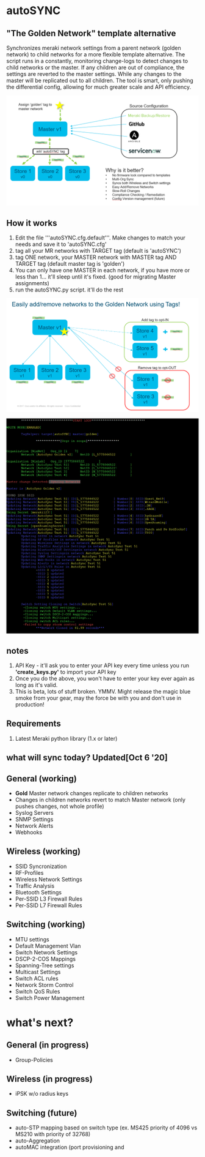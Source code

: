 # autoSYNC
## "The Golden Network" template alternative
Synchronizes meraki network settings from a parent network (golden network) to child networks for a more flexible template alternative. The script runs in a constantly, monitoring change-logs to detect changes to child networks or the master. If any children are out of compliance, the settings are reverted to the master settings. While any changes to the master will be replicated out to all children. The tool is smart, only pushing the differential config, allowing for much greater scale and API efficiency.

![autoSYNC Day1 Getting-Started](Images/day1.png)

## How it works
1. Edit the file '''autoSYNC.cfg.default'''. Make changes to match your needs and save it to 'autoSYNC.cfg'
2. tag all your MR networks with TARGET tag (default is 'autoSYNC')
3. tag ONE network, your MASTER network with MASTER tag AND TARGET tag (default master tag is 'golden')
4. You can only have one MASTER in each network, if you have more or less than 1... it'll sleep until it's fixed. (good for migrating Master assignments)
4. run the autoSYNC.py script. it'll do the rest

![autoSYNC Adding/Removing Networks](Images/addremove.png)

![autoSYNC Example Usage](Images/autoSYNC.png)

## notes
1. API Key - it'll ask you to enter your API key every time unless you run **'create_keys.py'** to import your API key
2. Once you do the above, you won't have to enter your key ever again as long as it's valid. 
3. This is beta, lots of stuff broken. YMMV. Might release the magic blue smoke from your gear, may the force be with you and don't use in production!

## Requirements
1. Latest Meraki python library (1.x or later)


## what will sync today? **Updated[Oct 6 '20]**

## General (working)
* **Gold** Master network changes replicate to children networks
* Changes in children networks revert to match Master network (only pushes changes, not whole profile)
* Syslog Servers
* SNMP Settings
* Network Alerts
* Webhooks

## Wireless (working)
* SSID Syncronization
* RF-Profiles
* Wireless Network Settings
* Traffic Analysis
* Bluetooth Settings
* Per-SSID L3 Firewall Rules
* Per-SSID L7 Firewall Rules

## Switching (working)
* MTU settings
* Default Management Vlan
* Switch Network Settings
* DSCP-2-COS Mappings
* Spanning-Tree settings
* Multicast Settings
* Switch ACL rules
* Network Storm Control
* Switch QoS Rules
* Switch Power Management

# what's next?

## General (in progress)
* Group-Policies

## Wireless (in progress)
* iPSK w/o radius keys

## Switching (future)
* auto-STP mapping based on switch type (ex. MS425 priority of 4096 vs MS210 with priority of 32768)
* auto-Aggregation
* autoMAC integration (port provisioning and 
